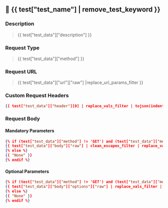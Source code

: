 <br>

## :pineapple: {{ test["test_name"] | remove_test_keyword }}

### Description

> {{ test["test_data"]["description"] }}

### Request Type

> {{ test["test_data"]["method"] }}

### Request URL

> {{ test["test_data"]["url"]["raw"] |replace_url_params_filter }}


### Custom Request Headers

```json
{{ test["test_data"]["header"][0] | replace_vals_filter | tojson(indent=2) }}
```

### Request Body

#### Mandatory Parameters

```json
{% if (test["test_data"]["method"] != 'GET') and (test["test_data"]["method"] != 'DELETE') %}
{{ test["test_data"]["body"]["raw"] | clean_escapes_filter | replace_vals_filter | tojson(indent=2) }}
{% else %}
{{ "None" }}
{% endif %}
```

#### Optional Parameters

```json
{% if (test["test_data"]["method"] != 'GET') and (test["test_data"]["method"] != 'DELETE') %}
{{ test["test_data"]["body"]["options"]["raw"] | replace_vals_filter | tojson(indent=2) }}
{% else %}
{{ "None" }}
{% endif %}
```
<br>